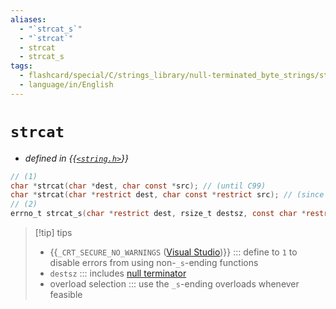 ```yaml
---
aliases:
  - "`strcat_s`"
  - "`strcat`"
  - strcat
  - strcat_s
tags:
  - flashcard/special/C/strings_library/null-terminated_byte_strings/strcat
  - language/in/English
---
```


# `strcat`

- _defined in {{[`<string.h>`](../../../../general/C%20string%20handling.md)}}_ <!--SR:!2024-05-05,184,310-->

```C
// (1)
char *strcat(char *dest, char const *src); // (until C99)
char *strcat(char *restrict dest, char const *restrict src); // (since C99)
// (2)
errno_t strcat_s(char *restrict dest, rsize_t destsz, const char *restrict src); // (since C11)
```

> [!tip] tips
>
> - {{`_CRT_SECURE_NO_WARNINGS` ([Visual Studio](Visual%20Studio.md))}} ::: define to `1` to disable errors from using non-`_s`-ending functions <!--SR:!2024-04-22,171,310!2024-05-09,188,310-->
> - `destsz` ::: includes [null terminator](null-terminated%20string) <!--SR:!2024-12-21,302,348-->
> - overload selection ::: use the `_s`-ending overloads whenever feasible <!--SR:!2024-11-05,266,348-->
